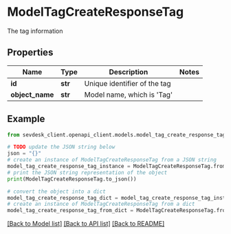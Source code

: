 # ModelTagCreateResponseTag

The tag information

## Properties

Name | Type | Description | Notes
------------ | ------------- | ------------- | -------------
**id** | **str** | Unique identifier of the tag | 
**object_name** | **str** | Model name, which is &#39;Tag&#39; | 

## Example

```python
from sevdesk_client.openapi_client.models.model_tag_create_response_tag import ModelTagCreateResponseTag

# TODO update the JSON string below
json = "{}"
# create an instance of ModelTagCreateResponseTag from a JSON string
model_tag_create_response_tag_instance = ModelTagCreateResponseTag.from_json(json)
# print the JSON string representation of the object
print(ModelTagCreateResponseTag.to_json())

# convert the object into a dict
model_tag_create_response_tag_dict = model_tag_create_response_tag_instance.to_dict()
# create an instance of ModelTagCreateResponseTag from a dict
model_tag_create_response_tag_from_dict = ModelTagCreateResponseTag.from_dict(model_tag_create_response_tag_dict)
```
[[Back to Model list]](../README.md#documentation-for-models) [[Back to API list]](../README.md#documentation-for-api-endpoints) [[Back to README]](../README.md)


